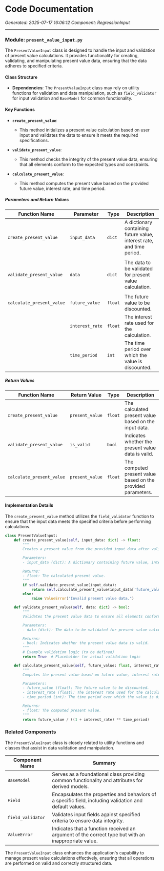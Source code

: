 # Code Documentation

*Generated: 2025-07-17 16:06:12*
*Component: RegressionInput*

---

### Module: `present_value_input.py`

The `PresentValueInput` class is designed to handle the input and validation of present value calculations. It provides functionality for creating, validating, and manipulating present value data, ensuring that the data adheres to specified criteria.

#### Class Structure

- **Dependencies**: The `PresentValueInput` class may rely on utility functions for validation and data manipulation, such as `field_validator` for input validation and `BaseModel` for common functionality.

#### Key Functions

- **`create_present_value`**: 
  - This method initializes a present value calculation based on user input and validates the data to ensure it meets the required specifications.

- **`validate_present_value`**: 
  - This method checks the integrity of the present value data, ensuring that all elements conform to the expected types and constraints.

- **`calculate_present_value`**: 
  - This method computes the present value based on the provided future value, interest rate, and time period.

##### Parameters and Return Values

| Function Name                     | Parameter          | Type       | Description                                                  |
|-----------------------------------|--------------------|------------|--------------------------------------------------------------|
| `create_present_value`            | `input_data`       | `dict`     | A dictionary containing future value, interest rate, and time period. |
|                                   |                    |            |                                                              |
| `validate_present_value`          | `data`             | `dict`     | The data to be validated for present value calculation.      |
|                                   |                    |            |                                                              |
| `calculate_present_value`         | `future_value`     | `float`    | The future value to be discounted.                           |
|                                   | `interest_rate`    | `float`    | The interest rate used for the calculation.                  |
|                                   | `time_period`      | `int`      | The time period over which the value is discounted.          |

##### Return Values

| Function Name                     | Return Value       | Type       | Description                                                  |
|-----------------------------------|--------------------|------------|--------------------------------------------------------------|
| `create_present_value`            | `present_value`     | `float`    | The calculated present value based on the input data.       |
| `validate_present_value`          | `is_valid`         | `bool`     | Indicates whether the present value data is valid.           |
| `calculate_present_value`         | `present_value`    | `float`    | The computed present value based on the provided parameters.  |

#### Implementation Details

The `create_present_value` method utilizes the `field_validator` function to ensure that the input data meets the specified criteria before performing calculations.

```python
class PresentValueInput:
    def create_present_value(self, input_data: dict) -> float:
        """
        Creates a present value from the provided input data after validation.

        Parameters:
        - input_data (dict): A dictionary containing future value, interest rate, and time period.

        Returns:
        - float: The calculated present value.
        """
        if self.validate_present_value(input_data):
            return self.calculate_present_value(input_data['future_value'], input_data['interest_rate'], input_data['time_period'])
        else:
            raise ValueError("Invalid present value data.")

    def validate_present_value(self, data: dict) -> bool:
        """
        Validates the present value data to ensure all elements conform to expected types.

        Parameters:
        - data (dict): The data to be validated for present value calculation.

        Returns:
        - bool: Indicates whether the present value data is valid.
        """
        # Example validation logic (to be defined)
        return True  # Placeholder for actual validation logic

    def calculate_present_value(self, future_value: float, interest_rate: float, time_period: int) -> float:
        """
        Computes the present value based on future value, interest rate, and time period.

        Parameters:
        - future_value (float): The future value to be discounted.
        - interest_rate (float): The interest rate used for the calculation.
        - time_period (int): The time period over which the value is discounted.

        Returns:
        - float: The computed present value.
        """
        return future_value / ((1 + interest_rate) ** time_period)
```

### Related Components

The `PresentValueInput` class is closely related to utility functions and classes that assist in data validation and manipulation.

| Component Name                       | Summary                                                                                     |
|--------------------------------------|---------------------------------------------------------------------------------------------|
| `BaseModel`                          | Serves as a foundational class providing common functionality and attributes for derived models. |
| `Field`                              | Encapsulates the properties and behaviors of a specific field, including validation and default values. |
| `field_validator`                    | Validates input fields against specified criteria to ensure data integrity.                 |
| `ValueError`                         | Indicates that a function received an argument of the correct type but with an inappropriate value. |

The `PresentValueInput` class enhances the application's capability to manage present value calculations effectively, ensuring that all operations are performed on valid and correctly structured data.
